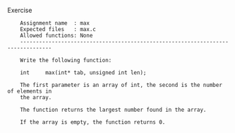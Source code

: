 Exercise

        Assignment name  : max
        Expected files   : max.c
        Allowed functions: None
        --------------------------------------------------------------------------------

        Write the following function:

        int		max(int* tab, unsigned int len);

        The first parameter is an array of int, the second is the number of elements in
        the array.

        The function returns the largest number found in the array.

        If the array is empty, the function returns 0.